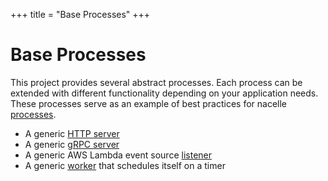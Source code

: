 +++
title = "Base Processes"
+++

# Base Processes

This project provides several abstract processes. Each process can be extended with different functionality depending on your application needs. These processes serve as an example of best practices for nacelle [processes](/docs/core/process).

- A generic [HTTP server](/docs/base-processes/httpbase)
- A generic [gRPC server](/docs/base-processes/grpcbase)
- A generic AWS Lambda event source [listener](/docs/base-processes/lambdabase)
- A generic [worker](/docs/base-processes/workerbase) that schedules itself on a timer

